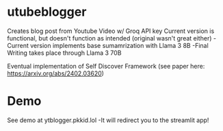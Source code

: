 # utubeblogger
Creates blog post from Youtube Video w/ Groq API key
Current version is functional, but doesn't function as intended (original wasn't great either) 
-Current version implements base sumamrization with Llama 3 8B 
-Final Writing takes place through Llama 3 70B

Eventual implementation of Self Discover Framework (see paper here: https://arxiv.org/abs/2402.03620)

# Demo
See demo at ytblogger.pkkid.lol 
-It will redirect you to the streamlit app! 
